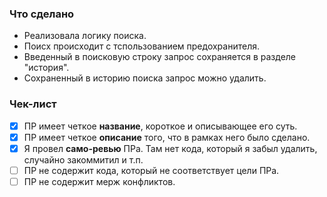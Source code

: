 ### Что сделано

- Реализовала логику поиска.
- Поисх происходит с тспользованием предохранителя.
- Введенный в поисковую строку запрос сохраняется в разделе "история".
- Сохраненный в историю поиска запрос можно удалить.

### Чек-лист

- [x] ПР имеет четкое **название**, короткое и описывающее его суть.
- [x] ПР имеет четкое **описание** того, что в рамках него было сделано.
- [x] Я провел **само-ревью** ПРа. Там нет кода, который я забыл удалить, случайно закоммитил и т.п.
- [ ] ПР не содержит кода, который не соответствует цели ПРа.
- [ ] ПР не содержит мерж конфликтов.
